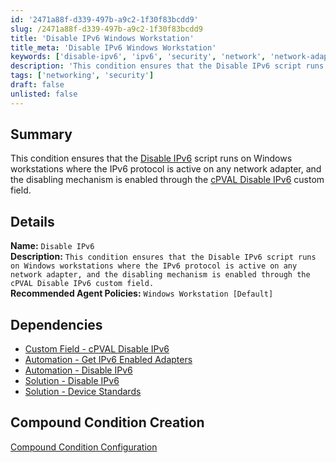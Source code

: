 ```yaml
---
id: '2471a88f-d339-497b-a9c2-1f30f83bcdd9'
slug: /2471a88f-d339-497b-a9c2-1f30f83bcdd9
title: 'Disable IPv6 Windows Workstation'
title_meta: 'Disable IPv6 Windows Workstation'
keywords: ['disable-ipv6', 'ipv6', 'security', 'network', 'network-adapter', 'device-standard']
description: 'This condition ensures that the Disable IPv6 script runs on Windows workstations where the IPv6 protocol is active on any network adapter, and the disabling mechanism is enabled through the cPVAL Disable IPv6 custom field.'
tags: ['networking', 'security']
draft: false
unlisted: false
---
```


## Summary

This condition ensures that the [Disable IPv6](/docs/44ab6bd7-fe4f-4c1a-a743-9db643091d3d) script runs on Windows workstations where the IPv6 protocol is active on any network adapter, and the disabling mechanism is enabled through the [cPVAL Disable IPv6](/docs/060ad5d8-ee1d-4ee2-a92d-7dbc14121bc6) custom field.

## Details

**Name:** `Disable IPv6`  
**Description:** `This condition ensures that the Disable IPv6 script runs on Windows workstations where the IPv6 protocol is active on any network adapter, and the disabling mechanism is enabled through the cPVAL Disable IPv6 custom field.`  
**Recommended Agent Policies:** `Windows Workstation [Default]`

## Dependencies

- [Custom Field - cPVAL Disable IPv6](/docs/060ad5d8-ee1d-4ee2-a92d-7dbc14121bc6)
- [Automation - Get IPv6 Enabled Adapters](/docs/eace3666-d7f3-41f5-a819-df7056a94e5f)
- [Automation - Disable IPv6](/docs/44ab6bd7-fe4f-4c1a-a743-9db643091d3d)
- [Solution - Disable IPv6](/docs/)
- [Solution - Device Standards](/docs/)

## Compound Condition Creation

[Compound Condition Configuration](https://github.com/ProVal-Tech/ninjarmm/blob/main/compound-conditions/disable-ipv6-windows-workstation.toml)
